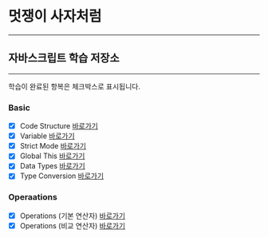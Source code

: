 # 멋쟁이 사자처럼

---

## 자바스크립트 학습 저장소

---

학습이 완료된 항복은 체크박스로 표시됩니다.

### Basic

- [x] Code Structure [바로가기](https://github.com/kimInDa/lion-javascript/blob/01.core/client/chapter/core/01.codeStructure.js)
- [x] Variable [바로가기](https://github.com/kimInDa/lion-javascript/blob/01.core/client/chapter/core/02.variables.js)
- [x] Strict Mode [바로가기](https://github.com/kimInDa/lion-javascript/blob/01.core/client/chapter/core/03.strictMode.js)
- [x] Global This [바로가기](https://github.com/kimInDa/lion-javascript/blob/01.core/client/chapter/core/04.globalThis.js)
- [x] Data Types [바로가기](https://github.com/kimInDa/lion-javascript/blob/01.core/client/chapter/core/05.dataType.js)
- [x] Type Conversion [바로가기](https://github.com/kimInDa/lion-javascript/blob/01.core/client/chapter/core/06.typeConversion.js)

### Operaations

- [x] Operations (기본 연산자) [바로가기](https://github.com/kimInDa/lion-javascript/blob/01.core/client/chapter/core/07-1.operations.js)
- [x] Operations (비교 연산자) [바로가기](https://github.com/kimInDa/lion-javascript/blob/01.core/client/chapter/core/07-2.operations.js)
